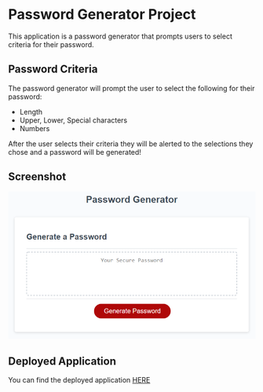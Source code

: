 # Password Generator Project
This application is a password generator that prompts users to select criteria for their password.

## Password Criteria
The password generator will prompt the user to select the following for their password:
- Length
- Upper, Lower, Special characters
- Numbers

After the user selects their criteria they will be alerted to the selections they chose and a password will be generated! 

## Screenshot
![Screenshot](./assets/images/03-javascript-homework-demo.png?raw=true "Password Generator")

## Deployed Application
You can find the deployed application [HERE](https://jwhitney2209.github.io/password-generator/)
